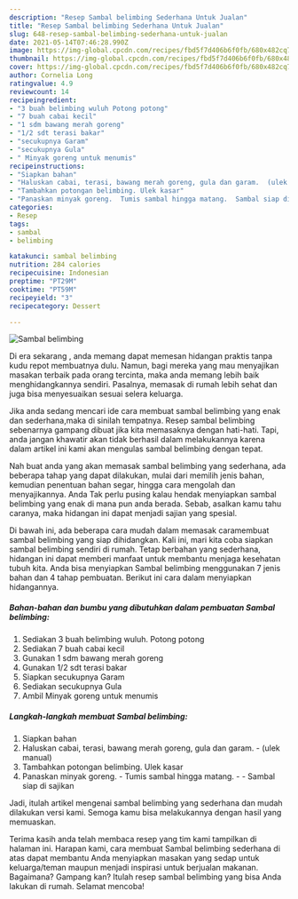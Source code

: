 ```yaml
---
description: "Resep Sambal belimbing Sederhana Untuk Jualan"
title: "Resep Sambal belimbing Sederhana Untuk Jualan"
slug: 648-resep-sambal-belimbing-sederhana-untuk-jualan
date: 2021-05-14T07:46:28.990Z
image: https://img-global.cpcdn.com/recipes/fbd5f7d406b6f0fb/680x482cq70/sambal-belimbing-foto-resep-utama.jpg
thumbnail: https://img-global.cpcdn.com/recipes/fbd5f7d406b6f0fb/680x482cq70/sambal-belimbing-foto-resep-utama.jpg
cover: https://img-global.cpcdn.com/recipes/fbd5f7d406b6f0fb/680x482cq70/sambal-belimbing-foto-resep-utama.jpg
author: Cornelia Long
ratingvalue: 4.9
reviewcount: 14
recipeingredient:
- "3 buah belimbing wuluh Potong potong"
- "7 buah cabai kecil"
- "1 sdm bawang merah goreng"
- "1/2 sdt terasi bakar"
- "secukupnya Garam"
- "secukupnya Gula"
- " Minyak goreng untuk menumis"
recipeinstructions:
- "Siapkan bahan"
- "Haluskan cabai, terasi, bawang merah goreng, gula dan garam.  (ulek manual)"
- "Tambahkan potongan belimbing. Ulek kasar"
- "Panaskan minyak goreng.  Tumis sambal hingga matang.  Sambal siap di sajikan"
categories:
- Resep
tags:
- sambal
- belimbing

katakunci: sambal belimbing 
nutrition: 284 calories
recipecuisine: Indonesian
preptime: "PT29M"
cooktime: "PT59M"
recipeyield: "3"
recipecategory: Dessert

---
```



![Sambal belimbing](https://img-global.cpcdn.com/recipes/fbd5f7d406b6f0fb/680x482cq70/sambal-belimbing-foto-resep-utama.jpg)

Di era  sekarang , anda memang dapat memesan hidangan praktis tanpa kudu repot membuatnya dulu. Namun, bagi mereka yang mau menyajikan masakan terbaik pada orang tercinta, maka anda memang lebih baik menghidangkannya sendiri. Pasalnya, memasak di rumah lebih sehat dan juga bisa menyesuaikan sesuai selera keluarga.

Jika anda sedang mencari ide cara membuat sambal belimbing yang enak dan sederhana,maka di sinilah tempatnya. Resep sambal belimbing  sebenarnya gampang dibuat jika kita memasaknya dengan hati-hati. Tapi, anda jangan khawatir akan tidak berhasil dalam melakukannya 
karena dalam artikel ini kami akan mengulas sambal belimbing dengan tepat.  



Nah buat anda yang akan memasak sambal belimbing yang sederhana, ada beberapa tahap yang dapat dilakukan, mulai dari memilih jenis bahan, kemudian penentuan bahan segar, hingga cara mengolah dan menyajikannya. Anda Tak perlu pusing kalau hendak menyiapkan sambal belimbing yang enak di mana pun anda berada. Sebab, asalkan kamu  tahu caranya, maka hidangan ini dapat menjadi sajian yang spesial.

Di bawah ini, ada beberapa cara mudah dalam memasak caramembuat sambal belimbing yang siap dihidangkan. Kali ini, mari kita coba siapkan sambal belimbing sendiri di rumah. Tetap berbahan yang sederhana, hidangan ini dapat memberi manfaat untuk membantu menjaga kesehatan tubuh kita. Anda bisa menyiapkan Sambal belimbing menggunakan 7 jenis bahan dan 4 tahap pembuatan. Berikut ini cara dalam menyiapkan hidangannya.

<!--inarticleads1-->

##### Bahan-bahan dan bumbu yang dibutuhkan dalam pembuatan Sambal belimbing:

1. Sediakan 3 buah belimbing wuluh. Potong potong
1. Sediakan 7 buah cabai kecil
1. Gunakan 1 sdm bawang merah goreng
1. Gunakan 1/2 sdt terasi bakar
1. Siapkan secukupnya Garam
1. Sediakan secukupnya Gula
1. Ambil  Minyak goreng untuk menumis




<!--inarticleads2-->

##### Langkah-langkah membuat Sambal belimbing:

1. Siapkan bahan
1. Haluskan cabai, terasi, bawang merah goreng, gula dan garam.  - (ulek manual)
1. Tambahkan potongan belimbing. Ulek kasar
1. Panaskan minyak goreng.  - Tumis sambal hingga matang. -  - Sambal siap di sajikan




Jadi, itulah artikel mengenai  sambal belimbing  yang sederhana dan mudah dilakukan versi kami. Semoga kamu bisa melakukannya dengan hasil yang memuaskan. 

Terima kasih anda telah membaca resep yang tim kami tampilkan di halaman ini. Harapan kami, cara membuat  Sambal belimbing sederhana di atas dapat membantu Anda menyiapkan masakan yang sedap untuk keluarga/teman maupun menjadi inspirasi untuk berjualan makanan. Bagaimana? Gampang kan? Itulah resep sambal belimbing yang bisa Anda lakukan di rumah. Selamat mencoba!

